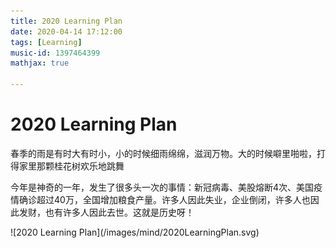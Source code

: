 ```yaml
---
title: 2020 Learning Plan
date: 2020-04-14 17:12:00
tags: [Learning]
music-id: 1397464399
mathjax: true

---
```


# 2020 Learning Plan

春季的雨是有时大有时小，小的时候细雨绵绵，滋润万物。大的时候噼里啪啦，打得家里那颗桂花树欢乐地跳舞

今年是神奇的一年，发生了很多头一次的事情：新冠病毒、美股熔断4次、美国疫情确诊超过40万，全国增加粮食产量。许多人因此失业，企业倒闭，许多人也因此发财，也有许多人因此去世。这就是历史呀！

<div style="overflow: auto">
	![2020 Learning Plan](/images/mind/2020LearningPlan.svg)
</div>